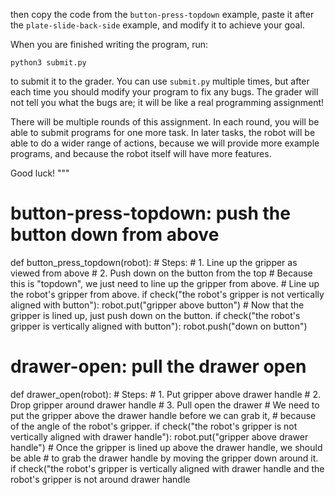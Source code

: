 

then copy the code from the `button-press-topdown` example, paste it after
the `plate-slide-back-side` example, and modify it to achieve your goal.

When you are finished writing the program, run:

```
python3 submit.py
```

to submit it to the grader. You can use `submit.py` multiple times, but after
each time you should modify your program to fix any bugs. The grader will
not tell you what the bugs are; it will be like a real programming
assignment!

There will be multiple rounds of this assignment. In each round, you will be
able to submit programs for one more task. In later tasks, the robot will be
able to do a wider range of actions, because we will provide more example
programs, and because the robot itself will have more features.

Good luck!
"""

# button-press-topdown: push the button down from above
def button_press_topdown(robot):
    # Steps:
    #  1. Line up the gripper as viewed from above
    #  2. Push down on the button from the top
    # Because this is "topdown", we just need to line up the gripper from above.
    # Line up the robot's gripper from above.
    if check("the robot's gripper is not vertically aligned with button"):
        robot.put("gripper above button")
    # Now that the gripper is lined up, just push down on the button.
    if check("the robot's gripper is vertically aligned with button"):
        robot.push("down on button")


# drawer-open: pull the drawer open
def drawer_open(robot):
    # Steps:
    #  1. Put gripper above drawer handle
    #  2. Drop gripper around drawer handle
    #  3. Pull open the drawer
    # We need to put the gripper above the drawer handle before we can grab it,
    # because of the angle of the robot's gripper.
    if check("the robot's gripper is not vertically aligned with drawer handle"):
        robot.put("gripper above drawer handle")
    # Once the gripper is lined up above the drawer handle, we should be able
    # to grab the drawer handle by moving the gripper down around it.
    if check("the robot's gripper is vertically aligned with drawer handle and the robot's gripper is not around drawer handle